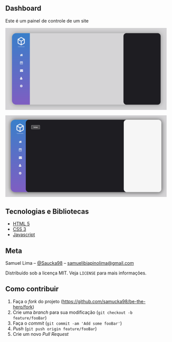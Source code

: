## Dashboard

Este é um painel de controle de um site

![](/img/home.png)

![](/img/open.png)


## Tecnologias e Bibliotecas

* [HTML 5](https://www.w3schools.com/html/html5_intro.asp)
* [CSS 3](https://www.w3schools.com/css/)
* [Javascript](https://www.w3schools.com/js/)


## Meta

Samuel Lima – [@Saucka98](https://www.linkedin.com/in/samuel-ibiapino-lima-44847611b) – samuelibiapinolima@gmail.com

Distribuído sob a licença MIT. Veja `LICENSE` para mais informações.


## Como contribuir

1. Faça o _fork_ do projeto (<https://github.com/samucka98/be-the-hero/fork>)
2. Crie uma _branch_ para sua modificação (`git checkout -b feature/fooBar`)
3. Faça o _commit_ (`git commit -am 'Add some fooBar'`)
4. _Push_ (`git push origin feature/fooBar`)
5. Crie um novo _Pull Request_
